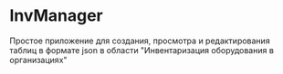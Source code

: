# InvManager
 Простое приложение для создания, просмотра и редактирования таблиц в формате json  в области "Инвентаризация оборудования в организациях"
